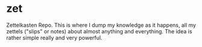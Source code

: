 # zet
Zettelkasten Repo. This is where I dump my knowledge as it happens, all my zettels ("slips" or notes) about almost anything and everything. The idea is rather simple really and very powerful. 
